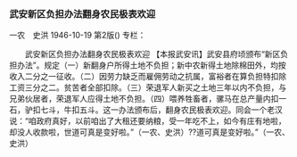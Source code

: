 ### 武安新区负担办法翻身农民极表欢迎
一农　史洪
1946-10-19
第2版()
专栏：

　　武安新区负担办法翻身农民极表欢迎
    【本报武安讯】武安县府顷颁布“新区负担办法”。规定（一）新翻身户所得土地不负担；新中农新得土地除棉田外，均按收入二分之一征收。（二）因劳力缺乏而雇佣劳动之抗属，富裕者在算负担特扣除工资三分之二。贫苦者全部扣除。（三）荣退军人新买之土地三年以内不负担，与兄弟伙居者，荣退军人应得土地不负担。（四）喂养牲畜者，骡马在总产量内扣一石，驴扣七斗，牛扣五斗。这一办法颁布后，翻身农民极表欢迎。同会一个老汉说：“咱政府真好，以前咱出了大租还要纳粮，受一年吃不上，如今有庄有地啦，却没人收款啦，世道可真是变好啦。”（一农、史洪）??道可真是变好啦。”（一农、史洪）
